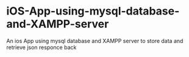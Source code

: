 # iOS-App-using-mysql-database-and-XAMPP-server
An ios App using mysql database and XAMPP server to store data and retrieve json responce back 

